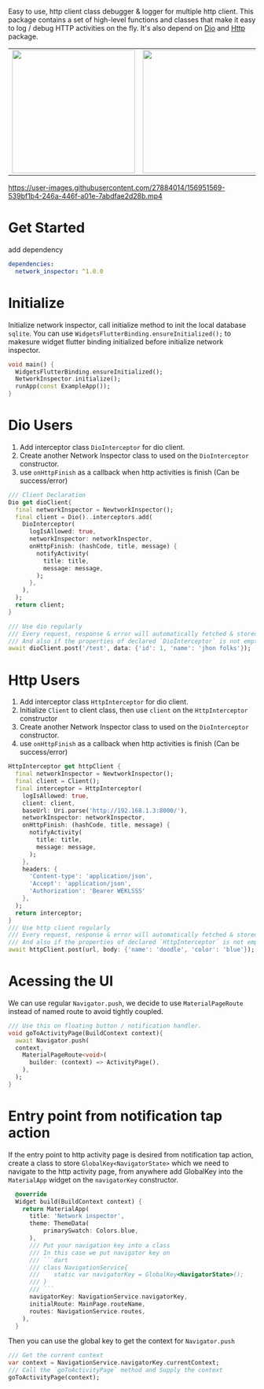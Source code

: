 Easy to use, http client class debugger & logger for multiple http client.
This package contains a set of high-level functions and classes that make it easy to log / debug HTTP activities on the fly. It's also depend on [Dio](https://pub.dev/packages/dio) and [Http](https://pub.dev/packages/http) package.

<table>
  <tr>
    <td>
        <img src="https://user-images.githubusercontent.com/27884014/156951215-7618a785-1d9a-490f-8045-689c8238538f.png" width="250px">
    </td>
    <td>
        <img src="https://user-images.githubusercontent.com/27884014/156951219-3ea77c62-c106-43ac-aa7f-ac8cd7034faf.png" width="250px">
    </td>
    <td>
        <img src="https://user-images.githubusercontent.com/27884014/156951223-51c86335-83ae-415f-8254-b8744ec20933.png" width="250px">
    </td>
    <td>
        <img src="https://user-images.githubusercontent.com/27884014/156951229-44befbf6-0ef0-47b1-a8f8-be6538ab4e63.png" width="250px">
    </td>
  </tr>
</table>


https://user-images.githubusercontent.com/27884014/156951569-539bf1b4-246a-446f-a01e-7abdfae2d28b.mp4

# Get Started
add dependency
```yaml
dependencies:
  network_inspector: ^1.0.0
```

# Initialize
Initialize network inspector, call initialize method to init the local database `sqlite`. You can use `WidgetsFlutterBinding.ensureInitialized();` to makesure widget flutter binding initialized before initialize network inspector.
```dart
void main() {
  WidgetsFlutterBinding.ensureInitialized();
  NetworkInspector.initialize();
  runApp(const ExampleApp());
}
```

# Dio Users
1. Add interceptor class `DioInterceptor` for dio client.
2. Create another Network Inspector class to used on the `DioInterceptor` constructor.
3. use `onHttpFinish` as a callback when http activities is finish (Can be success/error)
```dart
/// Client Declaration
Dio get dioClient{
  final networkInspector = NewtworkInspector();
  final client = Dio()..interceptors.add(
    DioInterceptor(
      logIsAllowed: true,
      networkInspector: networkInspector,
      onHttpFinish: (hashCode, title, message) {
        notifyActivity(
          title: title,
          message: message,
        );
      },
    ),
  );
  return client;
}

/// Use dio regularly
/// Every request, response & error will automatically fetched & stored by the network inspector.
/// And also if the properties of declared `DioInterceptor` is not empty, it will set every properties as default.
await dioClient.post('/test', data: {'id': 1, 'name': 'jhon folks'});
```

# Http Users
1. Add interceptor class `HttpInterceptor` for dio client.
2. Initialize `Client` to client class, then use `client` on the `HttpInterceptor` constructor
2. Create another Network Inspector class to used on the `DioInterceptor` constructor.
3. use `onHttpFinish` as a callback when http activities is finish (Can be success/error)
```dart
HttpInterceptor get httpClient {
  final networkInspector = NewtworkInspector();
  final client = Client();
  final interceptor = HttpInterceptor(
    logIsAllowed: true,
    client: client,
    baseUrl: Uri.parse('http://192.168.1.3:8000/'),
    networkInspector: networkInspector,
    onHttpFinish: (hashCode, title, message) {
      notifyActivity(
        title: title,
        message: message,
      );
    },
    headers: {
      'Content-type': 'application/json',
      'Accept': 'application/json',
      'Authorization': 'Bearer WEKLSSS'
    },
  );
  return interceptor;
}
/// Use http client regularly
/// Every request, response & error will automatically fetched & stored by the network inspector.
/// And also if the properties of declared `HttpInterceptor` is not empty, it will set every properties as default.
await httpClient.post(url, body: {'name': 'doodle', 'color': 'blue'});
```

# Acessing the UI
We can use regular `Navigator.push`, we decide to use `MaterialPageRoute` instead of named route to avoid tightly coupled.
```dart
/// Use this on floating button / notification handler.
void goToActivityPage(BuildContext context){
  await Navigator.push(
  context,
    MaterialPageRoute<void>(
      builder: (context) => ActivityPage(),
    ),
  );
}
```

# Entry point from notification tap action
If the entry point to http activity page is desired from notification tap action, create a class to store `GlobalKey<NavigatorState>` which we need to navigate to the http activity page, from anywhere add GlobalKey into the `MaterialApp` widget on the `navigatorKey` constructor. 
```dart
  @override
  Widget build(BuildContext context) {
    return MaterialApp(
      title: 'Network inspector',
      theme: ThemeData(
          primarySwatch: Colors.blue,
      ),
      /// Put your navigation key into a class
      /// In this case we put navigator key on
      /// ```dart
      /// class NavigationService{
      ///    static var navigatorKey = GlobalKey<NavigatorState>();
      /// }
      /// ```
      navigatorKey: NavigationService.navigatorKey,
      initialRoute: MainPage.routeName,
      routes: NavigationService.routes,
    ),
  }
```

Then you can use the global key to get the context for `Navigator.push`
```dart
/// Get the current context
var context = NavigationService.navigatorKey.currentContext;
/// Call the `goToActivityPage` method and Supply the context
goToActivityPage(context);
```
